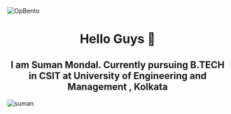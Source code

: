 

![OpBento](https://firebasestorage.googleapis.com/v0/b/smartkaksha-fe32c.appspot.com/o/opbento%2Fsuman-38c7da.png?alt=media)

<p><h1 align="center" style="text-decoration: none; cursor: none;">Hello Guys 👋<br/></h1>
<h2 align="center">I am Suman Mondal. Currently pursuing B.TECH in CSIT at University of Engineering and Management , Kolkata</h2></p>




<p><img align="center" src="https://github-readme-streak-stats.herokuapp.com/?user=suman-3&theme=dark" alt="suman" /></p>
